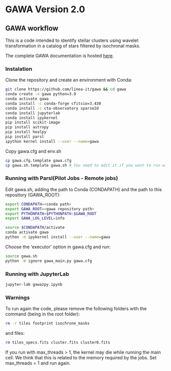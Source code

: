 # GAWA Version 2.0

## GAWA workflow

This is a code intended to identify stellar clusters using wavelet transformation in a catalog of stars filtered by isochronal masks.

The complete GAWA documentation is hosted [here](https://linea-it.github.io/gawa/).

### Instalation

Clone the repository and create an environment with Conda:
```bash
git clone https://github.com/linea-it/gawa && cd gawa 
conda create -n gawa python=3.9
conda activate gawa
conda install -c conda-forge cfitsio=3.430
conda install -c cta-observatory sparse2d
conda install jupyterlab
conda install ipykernel
pip install scikit-image
pip install astropy
pip install healpy
pip install parsl
ipython kernel install --user --name=gawa
```

Copy gawa.cfg and env.sh
```bash
cp gawa.cfg.template gawa.cfg
cp gawa.sh.template gawa.sh # You need to edit it if you want to run with Parsl in cluster.
```

### Running with Parsl(Pilot Jobs - Remote jobs)
Edit gawa.sh, adding the path to Conda (CONDAPATH) and the path to this repository (GAWA_ROOT):
```bash
export CONDAPATH=<conda path>
export GAWA_ROOT=<gawa repository path>
export PYTHONPATH=$PYTHONPATH:$GAWA_ROOT
export GAWA_LOG_LEVEL=info

source $CONDAPATH/activate
conda activate gawa
python -m ipykernel install --user --name=gawa
```
Choose the 'executor' option in gawa.cfg and run:
```bash
source gawa.sh
python -W ignore gawa_main.py gawa.cfg
```

### Running with JupyterLab

```bash
jupyter-lab gawazpy.ipynb
```

### Warnings

To run again the code, please remove the following folders with the command (being in the root folder):

```bash
rm -r tiles footprint isochrone_masks
```

and files:

```bash
rm tiles_specs.fits cluster.fits cluster0.fits
```

If you run with max_threads > 1, the kernel may die while running the main cell. We think that this is related to the memory required by the jobs. Set max_threads = 1 and run again.
